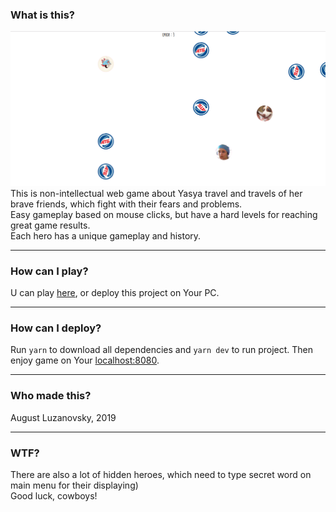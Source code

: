 ### What is this?   
![yasya_and_friend](./README_icon.png)
This is non-intellectual web game about Yasya travel and travels of her brave friends, which
fight with their fears and problems.   
Easy gameplay based on mouse clicks, but have a hard levels for reaching great game results.   
Each hero has a unique gameplay and history.   
***
### How can I play?
U can play [here](https://bringmetheaugust.github.io/yasya), or deploy this project on Your PC.
***
### How can I deploy?
Run `yarn` to download all dependencies and `yarn dev` to run project. Then enjoy game on Your [localhost:8080](localhost:8080).
***
### Who made this?
August Luzanovsky, 2019
***
### WTF?
There are also a lot of hidden heroes, which need to type secret word on main menu for their displaying)   
Good luck, cowboys!
